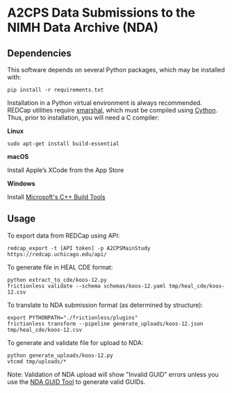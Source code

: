 # A2CPS Data Submissions to the NIMH Data Archive (NDA)

## Dependencies

This software depends on several Python packages, which may be installed with:

    pip install -r requirements.txt

Installation in a Python virtual environment is always recommended. REDCap
utilities require [xmarshal](https://github.com/pschumm/xmarshal), which must
be compiled using [Cython](https://cython.readthedocs.io/). Thus, prior to
installation, you will need a C compiler:

**Linux**

    sudo apt-get install build-essential

**macOS**

Install Apple’s XCode from the App Store

**Windows**

Install [Microsoft's C++ Build Tools](https://visualstudio.microsoft.com/visual-cpp-build-tools/)


## Usage

To export data from REDCap using API:

    redcap_export -t [API token] -p A2CPSMainStudy https://redcap.uchicago.edu/api/

To generate file in HEAL CDE format:

    python extract_to_cde/koos-12.py
    frictionless validate --schema schemas/koos-12.yaml tmp/heal_cde/koos-12.csv

To translate to NDA submission format (as determined by structure):

    export PYTHONPATH="./frictionless/plugins"
    frictionless transform --pipeline generate_uploads/koos-12.json tmp/heal_cde/koos-12.csv

To generate and validate file for upload to NDA:

    python generate_uploads/koos-12.py
    vtcmd tmp/uploads/*

Note: Validation of NDA upload will show "Invalid GUID" errors unless you use
the [NDA GUID Tool](https://nda.nih.gov/nda/nda-tools) to generate valid
GUIDs.
